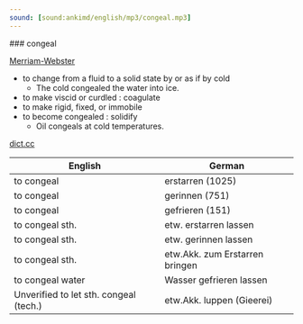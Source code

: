 ```yaml
---
sound: [sound:ankimd/english/mp3/congeal.mp3]
---
```


\### congeal

[Merriam-Webster](https://www.merriam-webster.com/dictionary/congeal)

- to change from a fluid to a solid state by or as if by cold
    - The cold congealed the water into ice.
- to make viscid or curdled : coagulate
- to make rigid, fixed, or immobile
- to become congealed : solidify
    - Oil congeals at cold temperatures.

[dict.cc](https://www.dict.cc/congeal)

| English        | German       |
| -------------- | ------------ |
| to congeal | erstarren (1025) |
| to congeal | gerinnen (751) |
| to congeal | gefrieren (151) |
| to congeal sth. | etw. erstarren lassen |
| to congeal sth. | etw. gerinnen lassen |
| to congeal sth. | etw.Akk. zum Erstarren bringen |
| to congeal water | Wasser gefrieren lassen |
| Unverified to let sth. congeal (tech.) | etw.Akk. luppen (Gieerei) |
